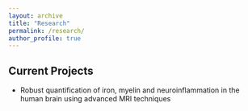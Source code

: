 ```yaml
---
layout: archive
title: "Research"
permalink: /research/
author_profile: true
---
```


## Current Projects 
- Robust quantification of iron, myelin and neuroinflammation in the human brain using advanced MRI techniques 
  
